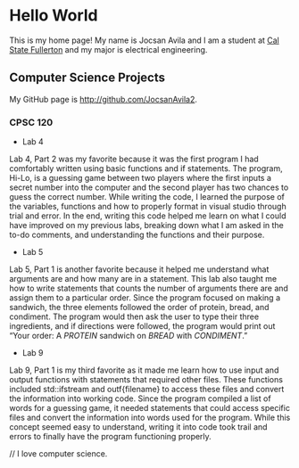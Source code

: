 # Hello World

This is my home page! My name is Jocsan Avila and I am a student at [Cal State Fullerton](http://www.fullerton.edu/) and my major is electrical engineering.

## Computer Science Projects

My GitHub page is http://github.com/JocsanAvila2.

### CPSC 120

* Lab 4

Lab 4, Part 2 was my favorite because it was the first program I had comfortably written using basic functions and if statements. The program, Hi-Lo, is a guessing game between two players where the first inputs a secret number into the computer and the second player has two chances to guess the correct number. While writing the code, I learned the purpose of the variables, functions and how to properly format in visual studio through trial and error. In the end, writing this code helped me learn on what I could have improved on my previous labs, breaking down what I am asked in the to-do comments, and understanding the functions and their purpose. 

* Lab 5 

Lab 5, Part 1 is another favorite because it helped me understand what arguments are and how many are in a statement. This lab also taught me how to write statements that counts the number of arguments there are and assign them to a particular order. Since the program focused on making a sandwich, the three elements followed the order of protein, bread, and condiment. The program would then ask the user to type their three ingredients, and if directions were followed, the program would print out “Your order: A *PROTEIN* sandwich on *BREAD* with *CONDIMENT*.” 

* Lab 9

Lab 9, Part 1 is my third favorite as it made me learn how to use input and output functions with statements that required other files. These functions included std::ifstream and outf{filename} to access these files and convert the information into working code. Since the program compiled a list of words for a guessing game, it needed statements that could access specific files and convert the information into words used for the program. While this concept seemed easy to understand, writing it into code took trail and errors to finally have the program functioning properly. 


// I love computer science.